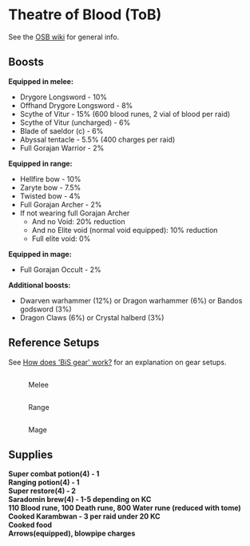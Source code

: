 # Theatre of Blood (ToB)

See the [OSB wiki](https://wiki.oldschool.gg/raids/theatre-of-blood) for general info.

## Boosts

**Equipped in melee:**

* Drygore Longsword - 10%
* Offhand Drygore Longsword - 8%
* Scythe of Vitur - 15% (600 blood runes, 2 vial of blood per raid)
* Scythe of Vitur (uncharged) - 6%
* Blade of saeldor (c) - 6%
* Abyssal tentacle - 5.5% (400 charges per raid)
* Full Gorajan Warrior - 2%

**Equipped in range:**

* Hellfire bow - 10%
* Zaryte bow - 7.5%
* Twisted bow - 4%
* Full Gorajan Archer - 2%
* If not wearing full Gorajan Archer
  * And no Void: 20% reduction
  * And no Elite void (normal void equipped): 10% reduction
  * Full elite void: 0%

**Equipped in mage:**

* Full Gorajan Occult - 2%

**Additional boosts:**

* Dwarven warhammer (12%) or Dragon warhammer (6%) or Bandos godsword (3%)
* Dragon Claws (6%) or Crystal  halberd (3%)

## Reference Setups

See [How does 'BiS gear' work?](./#how-does-bis-gear-work) for an explanation on gear setups.

<figure><img src="https://cdn.discordapp.com/attachments/935819857830756365/1104412860945277128/image.jpg" alt=""><figcaption><p>Melee</p></figcaption></figure>

<figure><img src="https://cdn.discordapp.com/attachments/935819857830756365/1104412765461942412/image.jpg" alt=""><figcaption><p>Range</p></figcaption></figure>

<figure><img src="https://cdn.discordapp.com/attachments/935819857830756365/1104413470981632140/image.jpg" alt=""><figcaption><p>Mage</p></figcaption></figure>

## Supplies

**Super combat potion(4) - 1**\
**Ranging potion(4) - 1**\
**Super restore(4) - 2**\
**Saradomin brew(4) - 1-5 depending on KC**\
**110 Blood rune, 100 Death rune, 800 Water rune (reduced with tome)**\
**Cooked Karambwan - 3 per raid under 20 KC**\
**Cooked food**\
**Arrows(equipped), blowpipe charges**



